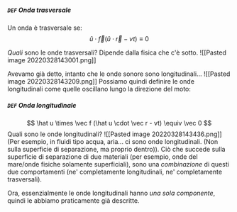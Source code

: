 ##### `DEF` Onda trasversale
Un onda è trasversale se: $$
\hat u \cdot \vec f(\hat u \cdot \vec r - vt) \equiv 0
$$

_Quali_ sono le onde trasversali? Dipende dalla fisica che c'è sotto.
![[Pasted image 20220328143001.png]]

Avevamo già detto, intanto che le onde sonore sono longitudinali...
![[Pasted image 20220328143209.png]]
Possiamo quindi definire le onde longitudinali come quelle oscillano lungo la direzione del moto:
##### `DEF` Onda longitudinale
$$
\hat u \times \vec f (\hat u \cdot \vec r - vt) \equiv \vec 0
$$
Quali sono le onde longitudinali?
![[Pasted image 20220328143436.png]]
(Per esempio, in fluidi tipo acqua, aria... ci sono onde longitudinali. (Non sulla superficie di separazione, ma proprio dentro)).
Ciò che succede sulla superficie di separazione di due materiali (per esempio, onde del mare/onde fisiche solamente superficiali), sono una _combinazione_ di questi due comportamenti (ne' completamente longitudinali, ne' completamente trasversali).

Ora, essenzialmente le onde longitudinali hanno _una sola componente_, quindi le abbiamo praticamente già descritte.
